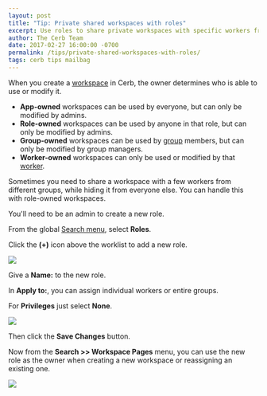 ```yaml
---
layout: post
title: "Tip: Private shared workspaces with roles"
excerpt: Use roles to share private workspaces with specific workers from different groups.
author: The Cerb Team
date: 2017-02-27 16:00:00 -0700
permalink: /tips/private-shared-workspaces-with-roles/
tags: cerb tips mailbag
---
```


When you create a [workspace](/docs/workspaces/) in Cerb, the owner determines who is able to use or modify it.

* **App-owned** workspaces can be used by everyone, but can only be modified by admins.
* **Role-owned** workspaces can be used by anyone in that role, but can only be modified by admins.
* **Group-owned** workspaces can be used by [group](/docs/groups/) members, but can only be modified by group managers.
* **Worker-owned** workspaces can only be used or modified by that [worker](/docs/workers/).

Sometimes you need to share a workspace with a few workers from different groups, while hiding it from everyone else. You can handle this with role-owned workspaces.

You'll need to be an admin to create a new role.

From the global [Search menu](/docs/getting-started/interface/#search-menu), select **Roles**.

Click the **(+)** icon above the worklist to add a new role.

<div class="cerb-screenshot">
<img src="/assets/images/guides/common/worklist-add.png" class="screenshot">
</div>

Give a **Name:** to the new role.

In **Apply to:**, you can assign individual workers or entire groups.

For **Privileges** just select **None**.

<div class="cerb-screenshot">
<img src="/assets/images/tips/private-shared-workspaces-with-roles/role-new.png" class="screenshot">
</div>

Then click the **Save Changes** button.

Now from the **Search >> Workspace Pages** menu, you can use the new role as the owner when creating a new workspace or reassigning an existing one.

<div class="cerb-screenshot">
<img src="/assets/images/tips/private-shared-workspaces-with-roles/page-new.png" class="screenshot">
</div>
